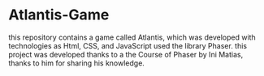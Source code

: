 # Atlantis-Game
this repository contains a game called Atlantis, which was developed with technologies as Html, CSS, and JavaScript used the library Phaser.  this project was developed thanks to a the Course of Phaser by Ini Matias,  thanks to him for sharing his knowledge.
